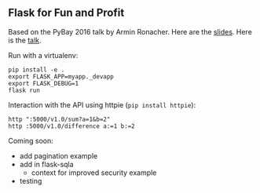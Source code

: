 Flask for Fun and Profit
------------------------

Based on the PyBay 2016 talk by Armin Ronacher.
Here are the [slides](https://speakerdeck.com/player/94a53afb6a524ad88f301f62166a27e4?#).
Here is the [talk](https://youtu.be/1ByQhAM5c1I). 

Run with a virtualenv:

    pip install -e .
    export FLASK_APP=myapp._devapp
    export FLASK_DEBUG=1
    flask run

Interaction with the API using httpie (`pip install httpie`):

    http ":5000/v1.0/sum?a=1&b=2"
    http :5000/v1.0/difference a:=1 b:=2

Coming soon:

- add pagination example
- add in flask-sqla
    + context for improved security example
- testing